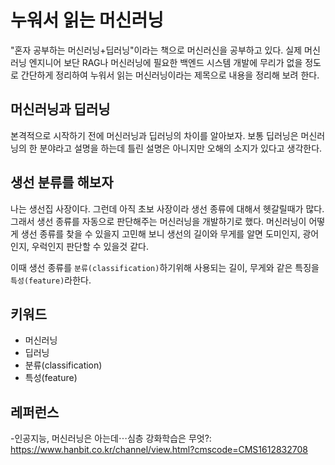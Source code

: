 # 누워서 읽는 머신러닝

"혼자 공부하는 머신러닝+딥러닝"이라는 책으로 머신러신을 공부하고 있다.
실제 머신러닝 엔지니어 보단 RAG나 머신러닝에 필요한 백엔드 시스템 개발에 무리가 없을 정도로 간단하게 정리하여 누워서 읽는 머신러닝이라는 제목으로 내용을 정리해 보려 한다.

## 머신러닝과 딥러닝

본격적으로 시작하기 전에 머신러닝과 딥러닝의 차이를 알아보자. 보통 딥러닝은 머신러닝의 한 분야라고 설명을 하는데 틀린 설명은 아니지만 오해의 소지가 있다고 생각한다.

## 생선 분류를 해보자

나는 생선집 사장이다.
그런데 아직 초보 사장이라 생선 종류에 대해서 헷갈릴때가 많다.
그래서 생선 종류를 자동으로 판단해주는 머신러닝을 개발하기로 했다.
머신러닝이 어떻게 생선 종류를 찾을 수 있을지 고민해 보니 생선의 길이와 무게를 알면 도미인지, 광어인지, 우럭인지 판단할 수 있을것 같다.

이때 생선 종류를 `분류(classification)`하기위해 사용되는 길이, 무게와 같은 특징을 `특성(feature)`라한다.

## 키워드

- 머신러닝
- 딥러닝
- 분류(classification)
- 특성(feature)

## 레퍼런스

-인공지능, 머신러닝은 아는데⋯심층 강화학습은 무엇?:  <https://www.hanbit.co.kr/channel/view.html?cmscode=CMS1612832708>
